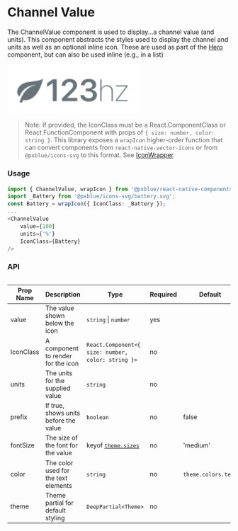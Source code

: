 # Channel Value
The ChannelValue component is used to display...a channel value (and units). This component abstracts the styles used to display the channel and units as well as an optional inline icon. These are used as part of the [Hero](./hero.md) component, but can also be used inline (e.g., in a list)

<img width="300" alt="Channel Value component" src="./images/channelValue.png">

> Note: If provided, the IconClass must be a React.ComponentClass or React.FunctionComponent with props of `{ size: number, color: string }`. This library exposes a `wrapIcon` higher-order function that can convert components from `react-native-vector-icons` or from `@pxblue/icons-svg` to this format. See [IconWrapper](./iconWrapper.md).

### Usage
```typescript
import { ChannelValue, wrapIcon } from '@pxblue/react-native-components';
import _Battery from '@pxblue/icons-svg/battery.svg';
const Battery = wrapIcon({ IconClass: _Battery });
...
<ChannelValue
    value={100}
    units={'%'}
    IconClass={Battery}
/>
```

### API

<div style="overflow: auto">

| Prop Name | Description                             | Type                                                               | Required | Default             |
|-----------|-----------------------------------------|--------------------------------------------------------------------|----------|---------------------|
| value     | The value shown below the icon          | `string` &vert; `number`                                           | yes      |                     |
| IconClass | A component to render for the icon      | `React.Component<{ size: number, color: string }>`                 | no       |                     |
| units     | The units for the supplied value        | `string`                                                           | no       |                     |
| prefix    | If true, shows units before the value   | `boolean`                                                          | no       | false               |
| fontSize  | The size of the font for the value      | keyof [`theme.sizes`](./theme.md)                                  | no       | 'medium'            |
| color     | The color used for the text elements    | `string`                                                           | no       | `theme.colors.text` |
| theme     | Theme partial for default styling       | `DeepPartial<Theme>`                                               | no       |                     |

</div>
